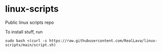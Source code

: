 # linux-scripts
Public linux scripts repo

To install stuff, run

`sudo bash <(curl -s https://raw.githubusercontent.com/RealLava/linux-scripts/main/script.sh)`
